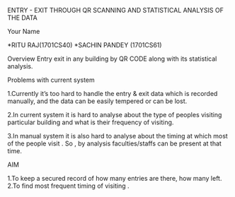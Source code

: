 ENTRY - EXIT THROUGH QR SCANNING AND STATISTICAL ANALYSIS OF THE DATA

Your Name

*RITU RAJ(1701CS40)
*SACHIN PANDEY  (1701CS61)

Overview
Entry exit in any building by QR CODE along with its statistical analysis.

Problems with current system 

1.Currently it’s too hard to handle the entry & exit data which is recorded manually, and 
the data can be easily tempered or can be lost.

2.In current system it is hard to analyse about the type of peoples visiting particular 
building and what is their frequency of visiting.

3.In manual system it is also hard to analyse about the timing at which most of the people 
visit . So , by analysis faculties/staffs can be present at that time.


AIM

1.To keep a secured record of how many entries are there, how many left.
2.To find most frequent timing of visiting .

  


